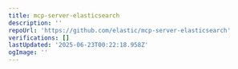 ```yaml
---
title: mcp-server-elasticsearch
description: ''
repoUrl: 'https://github.com/elastic/mcp-server-elasticsearch'
verifications: []
lastUpdated: '2025-06-23T00:22:18.958Z'
ogImage: ''
---
```


